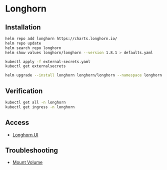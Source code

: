 # Longhorn

## Installation

```bash
helm repo add longhorn https://charts.longhorn.io/
helm repo update
helm search repo longhorn
helm show values longhorn/longhorn --version 1.8.1 > defaults.yaml

kubectl apply -f external-secrets.yaml
kubectl get externalsecrets

helm upgrade --install longhorn longhorn/longhorn --namespace longhorn --create-namespace -f values.yaml
```

## Verification

```bash
kubectl get all -n longhorn
kubectl get ingress -n longhorn
```

## Access

- [Longhorn UI](https://longhorn.6degrees.com.sa/)

## Troubleshooting
- [Mount Volume](https://longhorn.io/docs/archives/1.2.3/advanced-resources/data-recovery/export-from-replica/)